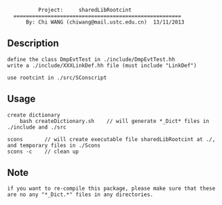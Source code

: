 
              Project:     sharedLibRootcint
      ======================================================
          By: Chi WANG (chiwang@mail.ustc.edu.cn)  13/11/2013

Description
--------------

    define the class DmpEvtTest in ./include/DmpEvtTest.hh
    write a ./include/XXXLinkDef.hh file (must include "LinkDef")

    use rootcint in ./src/SConscript


Usage
--------------
    create dictionary
        bash createDictionary.sh    // will generate *_Dict* files in ./include and ./src

    scons       // will create executable file sharedLibRootcint at ./, and temporary files in ./Scons
    scons -c    // clean up


Note
-----
    if you want to re-compile this package, please make sure that these are no any "*_Dict.*" files in any directories.


